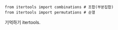 ~~~
from itertools import combinations # 조합(부분집합)
from itertools import permutations # 순열
~~~

기억하기 itertools.
